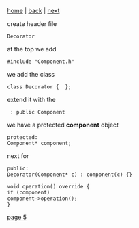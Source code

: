 [home](./page01.md) | [back](./page03.md) | [next](./page03.md)

create header file
```
Decorator
```
at the top we add
```
#include "Component.h"
```
we add the class
```
class Decorator {  };
```
extend it with the
```
 : public Component
```
we have a protected **component** object
```
protected:
Component* component;
```
next for
```
public:
Decorator(Component* c) : component(c) {}

void operation() override {
if (component)
component->operation();
}
```




[page 5](./page05.md)
